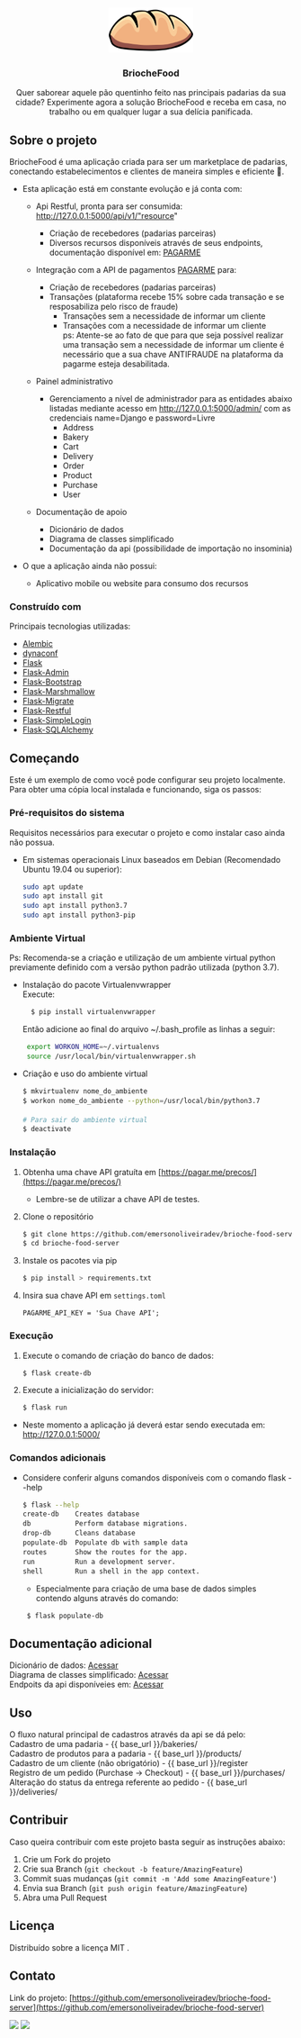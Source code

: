 <!-- PROJECT LOGO -->
<br />
<p align="center">
  <a href="https://github.com/emersonoliveiradev/brioche-food-server">
    <img src="briochefood/assets/images/pao.png" alt="Logo" width="150" height="80">
  </a>

  <h3 align="center">BriocheFood</h3>

  <p align="center">
    Quer saborear aquele pão quentinho feito nas principais padarias da sua cidade? Experimente agora a solução BriocheFood e receba em casa, no trabalho ou em qualquer lugar a sua delícia panificada.
  </p>
</p>


<!-- ABOUT THE PROJECT -->
## Sobre o projeto
BriocheFood é uma aplicação criada para ser um marketplace de padarias, conectando estabelecimentos e clientes de maneira simples e eficiente 🚀. 

* Esta aplicação está em constante evolução e já conta com:

  * Api Restful, pronta para ser consumida: http://127.0.0.1:5000/api/v1/"resource"    
    * Criação de recebedores (padarias parceiras)
    * Diversos recursos disponíveis através de seus endpoints, documentação disponível em: [PAGARME](https://pagar.me/)

  * Integração com a API de pagamentos [PAGARME](https://pagar.me/) para:
    * Criação de recebedores (padarias parceiras)
    * Transações (plataforma recebe 15% sobre cada transação e se resposabiliza pelo risco de fraude)
      * Transações sem a necessidade de informar um cliente
      * Transações com a necessidade de informar um cliente
      <br/>ps: Atente-se ao fato de que para que seja possível realizar uma transação sem a necessidade de informar um cliente é necessário que a sua chave ANTIFRAUDE na plataforma da pagarme esteja desabilitada. 

  * Painel administrativo
    * Gerenciamento a nível de administrador para as entidades abaixo listadas mediante acesso em http://127.0.0.1:5000/admin/ com as credenciais name=Django e password=Livre<br/>
      * Address<br/>
      * Bakery<br/>
      * Cart<br/>
      * Delivery<br/>
      * Order<br/>
      * Product<br/>
      * Purchase<br/>
      * User

  * Documentação de apoio
    * Dicionário de dados
    * Diagrama de classes simplificado
    * Documentação da api (possibilidade de importação no insominia)

* O que a aplicação ainda não possui:
  * Aplicativo mobile ou website para consumo dos recursos

### Construído com
Principais tecnologias utilizadas:

* [Alembic](https://alembic.sqlalchemy.org/en/latest/)
* [dynaconf](https://dynaconf.readthedocs.io/en/docs_223/)
* [Flask](https://flask.palletsprojects.com/en/1.1.x/)
* [Flask-Admin](https://flask-admin.readthedocs.io/en/latest/)
* [Flask-Bootstrap](https://pythonhosted.org/Flask-Bootstrap/)
* [Flask-Marshmallow](https://flask-marshmallow.readthedocs.io/en/latest)
* [Flask-Migrate](https://flask-migrate.readthedocs.io/en/latest/)
* [Flask-Restful](https://flask-restful.readthedocs.io/en/latest/)
* [Flask-SimpleLogin](https://flask-simple-login.readthedocs.io/en/latest/?badge=latest)
* [Flask-SQLAlchemy](https://flask-sqlalchemy.palletsprojects.com/en/2.x/)


<!-- GETTING STARTED -->
## Começando

Este é um exemplo de como você pode configurar seu projeto localmente. Para obter uma cópia local instalada e funcionando, siga os passos:

### Pré-requisitos do sistema

Requisitos necessários para executar o projeto e como instalar caso ainda não possua.
* Em sistemas operacionais Linux baseados em Debian (Recomendado Ubuntu 19.04 ou superior):
  ```sh
  sudo apt update
  sudo apt install git
  sudo apt install python3.7
  sudo apt install python3-pip
  ```

### Ambiente Virtual
Ps: Recomenda-se a criação e utilização de um ambiente virtual python previamente definido com a versão python padrão utilizada (python 3.7). 

* Instalação do pacote Virtualenvwrapper<br/>
  Execute:
  ```sh       
    $ pip install virtualenvwrapper
   ```

  Então adicione ao final do arquivo ~/.bash_profile as linhas a seguir:
   ```sh       
    export WORKON_HOME=~/.virtualenvs
    source /usr/local/bin/virtualenvwrapper.sh
   ```

* Criação e uso do ambiente virtual
   ```sh   
   $ mkvirtualenv nome_do_ambiente 
   $ workon nome_do_ambiente --python=/usr/local/bin/python3.7
   
   # Para sair do ambiente virtual
   $ deactivate
  ```

### Instalação
1. Obtenha uma chave API gratuíta em [https://pagar.me/precos/](https://pagar.me/precos/) 
    * Lembre-se de utilizar a chave API de testes.

2. Clone o repositório
   ```sh
   $ git clone https://github.com/emersonoliveiradev/brioche-food-server.git
   $ cd brioche-food-server
   ```
3. Instale os pacotes via pip
   ```sh
   $ pip install > requirements.txt
   ```
4. Insira sua chave API em `settings.toml`
   ```JS
   PAGARME_API_KEY = 'Sua Chave API';
   ```

### Execução
1. Execute o comando de criação do banco de dados:
   ```sh
   $ flask create-db
   ```

2. Execute a inicialização do servidor:
   ```sh
   $ flask run
   ```

* Neste momento a aplicação já deverá estar sendo executada em:
  http://127.0.0.1:5000/

### Comandos adicionais
* Considere conferir alguns comandos disponíveis com o comando flask --help 
   ```sh
   $ flask --help   
   create-db    Creates database
   db           Perform database migrations.
   drop-db      Cleans database
   populate-db  Populate db with sample data
   routes       Show the routes for the app.
   run          Run a development server.
   shell        Run a shell in the app context.
   ```
  * Especialmente para criação de uma base de dados simples contendo alguns através do comando:
  ```sh
   $ flask populate-db
   ```

<!-- ADITIONAL DOCUMENTATION -->
## Documentação adicional
Dicionário de dados:  [Acessar](https://example.com) <br/>
Diagrama de classes simplificado:  [Acessar](https://example.com) <br/>
Endpoits da api disponíveies em: [Acessar](https://pagar.me/)

<!-- USAGE EXAMPLES -->
## Uso

O fluxo natural principal de cadastros através da api se dá pelo:<br/>
Cadastro de uma padaria - {{ base_url  }}/bakeries/<br/>
Cadastro de produtos para a padaria - {{ base_url  }}/products/<br/>
Cadastro de um cliente (não obrigatório) - {{ base_url  }}/register<br/>
Registro de um pedido (Purchase -> Checkout) - {{ base_url  }}/purchases/<br/>
Alteração do status da entrega referente ao pedido - {{ base_url  }}/deliveries/
<br/>


<!-- CONTRIBUTING -->
## Contribuir

Caso queira contribuir com este projeto basta seguir as instruções abaixo:

1. Crie um Fork do projeto
2. Crie sua Branch (`git checkout -b feature/AmazingFeature`)
3. Commit suas mudanças (`git commit -m 'Add some AmazingFeature'`)
4. Envia sua Branch (`git push origin feature/AmazingFeature`)
5. Abra uma Pull Request



<!-- LICENSE -->
## Licença
Distribuído sobre a licença MIT . 



<!-- CONTACT -->
## Contato
Link do projeto: [https://github.com/emersonoliveiradev/brioche-food-server](https://github.com/emersonoliveiradev/brioche-food-server)

<p align="left">
  <a href="mailto:emersonoliveiradev@gmail.com" alt="Gmail">
    <img src="https://img.shields.io/badge/-emersonoliveiradev@gmail.com-e34c41?style=flat-square&labelColor=e34c41&logo=gmail&logoColor=white&link=emersonoliveiradev@gmail.com</a>" /></a>
   
  <a href="https://www.linkedin.com/in/emerson-oliveira-4582b9123/" alt="Linkedin">
<img src="https://img.shields.io/badge/-Emerson%20Oliveira-blue?style=flat-square&logo=Linkedin&logoColor=white&link=https://www.linkedin.com/in/emerson-oliveira-4582b9123/" /></a>

</p>



